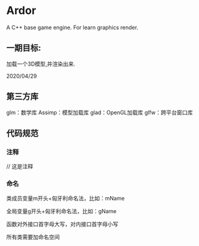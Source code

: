 # Ardor
A C++ base game engine.
For learn graphics render.

## 一期目标:
加载一个3D模型,并渲染出来. 

2020/04/29

## 第三方库
glm：数学库
Assimp：模型加载库
glad：OpenGL加载库
glfw：跨平台窗口库

## 代码规范
### 注释 
// 这是注释
### 命名
类成员变量m开头+匈牙利命名法，比如：mName

全局变量g开头+匈牙利命名法，比如：gName

函数对外接口首字母大写，对内接口首字母小写

所有类需要加命名空间